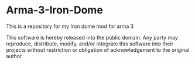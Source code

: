 # Arma-3-Iron-Dome
This is a repository for my Iron dome mod for arma 3

This software is hereby released into the public domain. Any party may reproduce, distribute, modify, and/or integrate this software into their projects without restriction or obligation of acknowledgement to the original author
